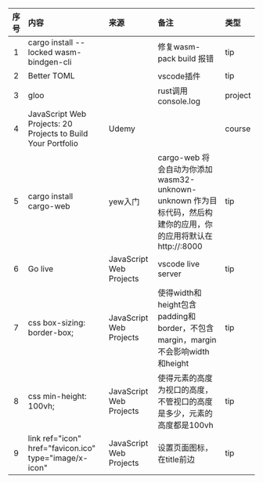 | 序号 | 内容                                                           | 来源                      | 备注                                                                              | 类型      |
|:--:|:-------------------------------------------------------------|:------------------------|:--------------------------------------------------------------------------------|:--------|
| 1  | cargo install --locked wasm-bindgen-cli                      |                         | 修复wasm-pack build 报错                                                            | tip     |
| 2  | Better TOML                                                  |                         | vscode插件                                                                        | tip     |
| 3  | gloo                                                         |                         | rust调用console.log                                                               | project |
| 4  | JavaScript Web Projects: 20 Projects to Build Your Portfolio | Udemy                   |                                                                                 | course  |
| 5  | cargo install cargo-web                                      | yew入门                   | cargo-web 将会自动为你添加 wasm32-unknown-unknown 作为目标代码，然后构建你的应用，你的应用将默认在 http://:8000 | tip     |
| 6  | Go live                                                      | JavaScript Web Projects | vscode live server                                                              | tip     |
| 7  | css box-sizing: border-box;                                  | JavaScript Web Projects | 使得width和height包含padding和border，不包含margin，margin不会影响width和height                 | tip     |
| 8  | css min-height: 100vh;                                       | JavaScript Web Projects | 使得元素的高度为视口的高度，不管视口的高度是多少，元素的高度都是100vh                                           | tip     |
| 9  | link ref="icon" href="favicon.ico" type="image/x-icon"       | JavaScript Web Projects | 设置页面图标，在title前边                                                                 | tip     |
